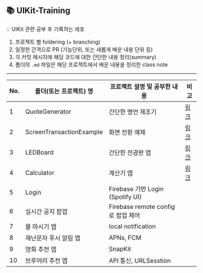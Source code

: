 ## 📚 UIKit-Training

💡 UIKit 관련 공부 후 기록하는 레포


1. 프로젝트 별 foldering (+ branching) 
2. 일정한 간격으로 PR (기능단위, 또는 새롭게 배운 내용 단위 등)
3. 각 커밋 메시지에 해당 코드에 대한 간단한 내용 정리(summary)
4. 폴더의 `.md` 파일은 해당 프로젝트에서 배운 내용을 정리한 class note 

---

|No.|폴더(또는 프로젝트) 명 | 프로젝트 설명 및 공부한 내용|비고|
|------|---|---|---|
|1|QuoteGenerator|간단한 명언 제조기|[링크](https://github.com/doitduri/UIKit-Training/tree/main/QuoteGenerator) |
|2|ScreenTransactionExample|화면 전환 예제 |[링크](https://github.com/doitduri/UIKit-Training/tree/main/ScreenTransactionExample) |
|3|LEDBoard|간단한 전광판 앱|[링크](https://github.com/doitduri/UIKit-Training/tree/main/LEDBoard) |
|4|Calculator|계산기 앱|[링크](https://github.com/doitduri/UIKit-Training/tree/main/Calculator)|
|5|Login |Firebase 기반 Login (Spotify UI)| |
|6|실시간 공지 팝업 |Firebase remote config로 팝업 제어 | |
|7|물 마시기 앱 |local notification | |
|8|재난문자 푸시 알림 앱 |APNs, FCM | |
|9|영화 추천 앱 |SnapKit | |
|10|브루어리 추천 앱 |API 통신, URLSesstion| |

